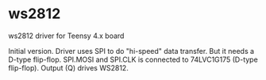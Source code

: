 # ws2812
ws2812 driver for Teensy 4.x board

Initial version.
Driver uses SPI to do "hi-speed" data transfer. But it needs a D-type flip-flop. 
SPI.MOSI and SPI.CLK is connected to 74LVC1G175 (D-type flip-flop). Output (Q) drives WS2812.
